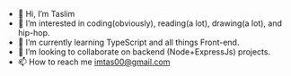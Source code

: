 
- 👋 Hi, I’m Taslim 
- 👀 I’m interested in coding(obviously), reading(a lot), drawing(a lot), and hip-hop.
- 🌱 I’m currently learning TypeScript and all things Front-end.
- 💞️ I’m looking to collaborate on backend (Node+ExpressJs) projects.
- 📫 How to reach me imtas00@gmail.com

